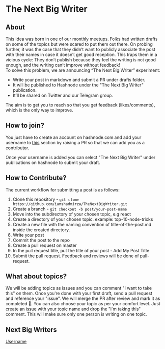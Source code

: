 # The Next Big Writer

## About

This idea was born in one of our monthly meetups. Folks had written drafts on some of the topics but were scared to put them out there. On probing further, it was the case that they didn’t want to publicly associate the post with their names in case it doesn’t get good reception. This traps them in a vicious cycle: They don’t publish because they feel the writing is not good enough, and the writing can’t improve without feedback!  
To solve this problem, we are announcing “The Next Big Writer” experiment:

* Write your post in markdown and submit a PR under drafts folder.
* It will be published to Hashnode under the "The Next Big Writer" publication.
* It’ll be shared on Twitter and our Telegram group.

The aim is to get you to reach so that you get feedback (likes/comments), which is the only way to improve.

## How to join?

You just have to create an account on hashnode.com and add your username to [this](next-big-writers) section by raising a PR so that we can add you as a contributor.  

Once your username is added you can select "The Next Big Writer" under publications on hashnode to submit your draft.

## How to Contribute?

The current workflow for submitting a post is as follows:

1. Clone this repository - `git clone https://github.com/iamshadmirza/TheNextBigWriter.git`
2. Create a branch - `git checkout -b post/your-post-name`
3. Move into the subdirectory of your chosen topic, e.g react
4. Create a directory of your chosen topic. example: top-10-node-tricks
5. Create a new file with the naming convention of title-of-the-post.md inside the created directory.
6. Write your post
7. Commit the post to the repo
8. Create a pull request on master
9. In the pull request title, put the title of your post - Add My Post Title
10. Submit the pull request. Feedback and reviews will be done of pull-request. 

## What about topics?

We will be adding topics as issues and you can comment "I want to take this" on them. Once you're done with your first draft, send a pull request and reference your "issue". We will merge the PR after review and mark it as completed 🎉.
You can also choose your topic as per your comfort level. Just create an issue with your topic name and drop the "I'm taking this" comment. This will make sure only one person is writing on one topic.

## Next Big Writers

[Username](hashnode_username)

